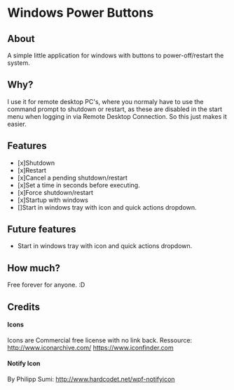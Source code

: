 # Windows Power Buttons

## About
A simple little application for windows with buttons to power-off/restart the system.

## Why?
I use it for remote desktop PC's, where you normaly have to use the command prompt to shutdown or restart, as these are disabled in the start menu when logging in via Remote Desktop Connection.
So this just makes it easier.

## Features
- [x]Shutdown
- [x]Restart
- [x]Cancel a pending shutdown/restart
- [x]Set a time in seconds before executing.
- [x]Force shutdown/restart
- [x]Startup with windows
- []Start in windows tray with icon and quick actions dropdown.

## Future features
- Start in windows tray with icon and quick actions dropdown.

## How much?
Free forever for anyone. :D

## Credits
#### Icons
Icons are Commercial free license with no link back.
Ressource:
http://www.iconarchive.com/
https://www.iconfinder.com

#### Notify Icon
By Philipp Sumi:
http://www.hardcodet.net/wpf-notifyicon
